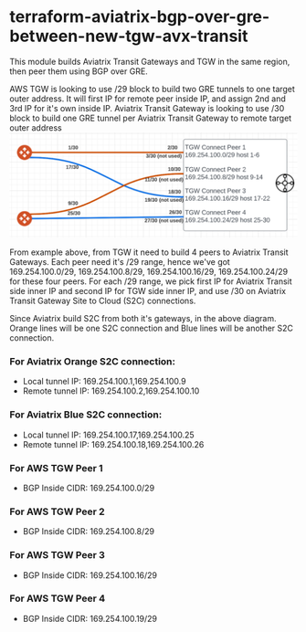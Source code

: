 # terraform-aviatrix-bgp-over-gre-between-new-tgw-avx-transit

This module builds Aviatrix Transit Gateways and TGW in the same region, then peer them using BGP over GRE.

AWS TGW is looking to use /29 block to build two GRE tunnels to one target outer address. It will first IP for remote peer inside IP, and assign 2nd and 3rd IP for it's own inside IP.
Aviatrix Transit Gateway is looking to use /30 block to build one GRE tunnel per Aviatrix Transit Gateway to remote target outer address
![](20220912181300.png)  

From example above, from TGW it need to build 4 peers to Aviatrix Transit Gateways.
Each peer need it's /29 range, hence we've got 169.254.100.0/29, 169.254.100.8/29, 169.254.100.16/29, 169.254.100.24/29 for these four peers.
For each /29 range, we pick first IP for Aviatrix Transit side inner IP and second IP for TGW side inner IP, and use /30 on Aviatrix Transit Gateway Site to Cloud (S2C) connections.

Since Aviatrix build S2C from both it's gateways, in the above diagram. Orange lines will be one S2C connection and Blue lines will be another S2C connection.

### For Aviatrix Orange S2C connection:
* Local tunnel IP: 169.254.100.1,169.254.100.9
* Remote tunnel IP: 169.254.100.2,169.254.100.10

### For Aviatrix Blue S2C connection:
* Local tunnel IP: 169.254.100.17,169.254.100.25
* Remote tunnel IP: 169.254.100.18,169.254.100.26

### For AWS TGW Peer 1
* BGP Inside CIDR: 169.254.100.0/29

### For AWS TGW Peer 2
* BGP Inside CIDR: 169.254.100.8/29

### For AWS TGW Peer 3
* BGP Inside CIDR: 169.254.100.16/29

### For AWS TGW Peer 4
* BGP Inside CIDR: 169.254.100.19/29